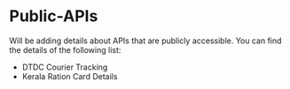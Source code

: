 # Public-APIs
Will be adding details about APIs that are publicly accessible. You can find the details of the following list:

* DTDC Courier Tracking
* Kerala Ration Card Details
